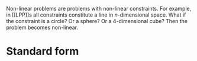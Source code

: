 Non-linear problems are problems with non-linear constraints. For example, in [[LPP]]s all constraints constitute a line in $n$-dimensional space. What if the constraint is a circle? Or a sphere? Or a 4-dimensional cube? Then the problem becomes non-linear.
# Standard form
